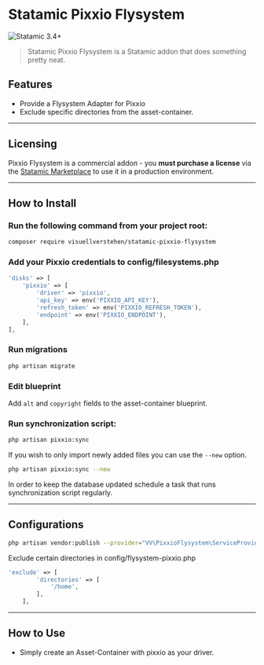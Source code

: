 # Statamic Pixxio Flysystem

![Statamic 3.4+](https://img.shields.io/badge/Statamic-3.4+-FF269E?style=for-the-badge&link=https://statamic.com)

> Statamic Pixxio Flysystem is a Statamic addon that does something pretty neat.

## Features
- Provide a Flysystem Adapter for Pixxio
- Exclude specific directories from the asset-container.

---
## Licensing

Pixxio Flysystem is a commercial addon - you **must purchase a license** via the [Statamic Marketplace](https://statamic.com/addons/visuellverstehen/pixxio-flysystem) to use it in a production environment.

---

## How to Install

### Run the following command from your project root:

``` bash
composer require visuellverstehen/statamic-pixxio-flysystem
```

### Add your Pixxio credentials to config/filesystems.php

``` php
'disks' => [
    'pixxio' => [
        'driver' => 'pixxio',
        'api_key' => env('PIXXIO_API_KEY'),
        'refresh_token' => env('PIXXIO_REFRESH_TOKEN'),
        'endpoint' => env('PIXXIO_ENDPOINT'),
    ],
],
```

### Run migrations

``` bash
php artisan migrate
```

### Edit blueprint

Add `alt` and `copyright` fields to the asset-container blueprint.

### Run synchronization script:

``` bash
php artisan pixxio:sync
```
If you wish to only import newly added files you can use the `--new` option.
``` bash
php artisan pixxio:sync --new
```

In order to keep the database updated schedule a task that runs synchronization script regularly.

---
## Configurations

``` bash
php artisan vendor:publish --provider="VV\PixxioFlysystem\ServiceProvider" --tag="flysystem-pixxio-config"
```

Exclude certain directories in config/flysystem-pixxio.php

``` php
'exclude' => [
        'directories' => [
            '/home',
        ],
    ],
```

---
## How to Use

- Simply create an Asset-Container with pixxio as your driver.

